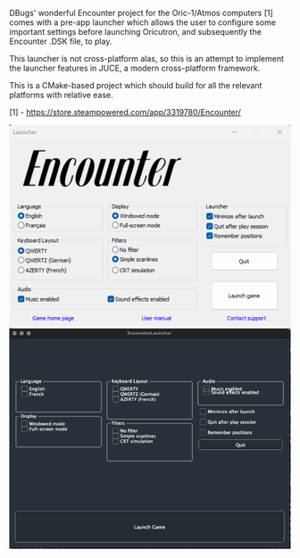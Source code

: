 DBugs' wonderful Encounter project for the Oric-1/Atmos computers [1] comes with a pre-app launcher which allows the user to configure some important settings before launching Oricutron, and subsequently the Encounter .DSK file, to play.

This launcher is not cross-platform alas, so this is an attempt to implement the launcher features in JUCE, a modern cross-platform framework.

This is a CMake-based project which should build for all the relevant platforms with relative ease.

[1] - https://store.steampowered.com/app/3319780/Encounter/


![Original Encounter Launcher](Images/EncounterLauncherScreenShot.png)
![Project So Far](Images/projectSoFar.png)

